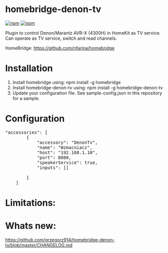 # homebridge-denon-tv
[![npm](https://img.shields.io/npm/dt/homebridge-denon-tv.svg)](https://www.npmjs.com/package/homebridge-denon-tv) [![npm](https://img.shields.io/npm/v/homebridge-denon-tv.svg)](https://www.npmjs.com/package/homebridge-denon-tv)

Plugin to control Denon/Marantz AVR-X (4300H) in HomeKit as TV service.
Can operate as TV service, switch and read channels.

HomeBridge: https://github.com/nfarina/homebridge

# Installation

1. Install homebridge using: npm install -g homebridge
2. Install homebridge-denon-tv using: npm install -g homebridge-denon-tv
3. Update your configuration file. See sample-config.json in this repository for a sample. 

# Configuration

 <pre>
"accessories": [
        {
            "accessory": "DenonTv",
            "name": "Wzmacniacz",
            "host": "192.168.1.10",
            "port": 8080,
            "speakerService": true,
            "inputs": []
   
        }
    ]
</pre>

# Limitations:

# Whats new:
https://github.com/grzegorz914/homebridge-denon-tv/blob/master/CHANGELOG.md

